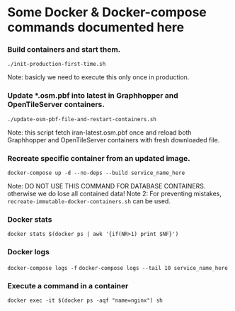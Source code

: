 Some Docker & Docker-compose commands documented here
=====================================================

### Build containers and start them.
`./init-production-first-time.sh`

Note: basicly we need to execute this only once in production.

### Update *.osm.pbf into latest in Graphhopper and OpenTileServer containers.
`./update-osm-pbf-file-and-restart-containers.sh`

Note: this script fetch iran-latest.osm.pbf once and reload both Graphhopper and OpenTileServer containers with fresh downloaded file.

### Recreate specific container from an updated image.
`docker-compose up -d --no-deps --build service_name_here`

Note: DO NOT USE THIS COMMAND FOR DATABASE CONTAINERS. otherwise we do lose all contained data!
Note 2: For preventing mistakes, `recreate-immutable-docker-containers.sh` can be used.

### Docker stats
`docker stats $(docker ps | awk '{if(NR>1) print $NF}')`

### Docker logs
`docker-compose logs -f`
`docker-compose logs --tail 10 service_name_here`

### Execute a command in a container
`docker exec -it $(docker ps -aqf "name=nginx") sh`

